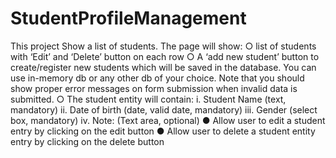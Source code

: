 # StudentProfileManagement
This project Show a list of students. The page will show:
○ list of students with ‘Edit’ and ‘Delete’ button on each row
○ A ‘add new student’ button to create/register new students which will be saved in
the database. You can use in-memory db or any other db of your choice. Note
that you should show proper error messages on form submission when invalid
data is submitted.
○ The student entity will contain:
i. Student Name (text, mandatory)
ii. Date of birth (date, valid date, mandatory)
iii. Gender (select box, mandatory)
iv. Note: (Text area, optional)
● Allow user to edit a student entry by clicking on the edit button
● Allow user to delete a student entity entry by clicking on the delete button

